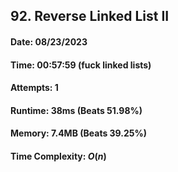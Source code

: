 ## 92. Reverse Linked List II

#### Date: 08/23/2023

#### Time: 00:57:59 (fuck linked lists)

#### Attempts: 1

#### Runtime: 38ms (Beats 51.98%)

#### Memory: 7.4MB (Beats 39.25%)

#### Time Complexity: $O(n)$